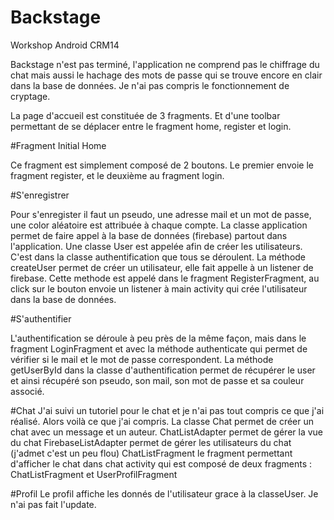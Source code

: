 # Backstage
Workshop Android CRM14

Backstage n'est pas terminé, l'application ne comprend pas le chiffrage du chat mais aussi le hachage des mots de passe qui se trouve encore en clair dans la base de données. Je n'ai pas compris le fonctionnement de cryptage.

La page d'accueil est constituée de 3 fragments. Et d'une toolbar permettant de se déplacer entre le fragment home, register et login.

#Fragment Initial Home

Ce fragment est simplement composé de 2 boutons. Le premier envoie le fragment register, et le deuxième au fragment login.

#S'enregistrer

Pour s'enregister il faut un pseudo, une adresse mail et un mot de passe, une color aléatoire est attribuée à chaque compte.
La classe application permet de faire appel à la base de données (firebase) partout dans l'application.
Une classe User est appelée afin de créer les utilisateurs.
C'est dans la classe authentification que tous se déroulent.
La méthode createUser permet de créer un utilisateur, elle fait appelle à un listener de firebase.
Cette methode est appelé dans le fragment RegisterFragment, au click sur le bouton envoie un listener à main activity qui crée l'utilisateur dans la base de données.

#S'authentifier

L'authentification se déroule à peu près de la même façon, mais dans le fragment LoginFragment et avec la méthode authenticate qui permet de vérifier si le mail et le mot de passe correspondent.
La méthode getUserById dans la classe d'authentification permet de récupérer le user et ainsi récupéré son pseudo, son mail, son mot de passe et sa couleur associé.

#Chat
J'ai suivi un tutoriel pour le chat et je n'ai pas tout compris ce que j'ai réalisé.
Alors voilà ce que j'ai compris.
La classe Chat permet de créer un chat avec un message et un auteur.
ChatListAdapter permet de gérer la vue du chat
FirebaseListAdapter<T> permet de gérer les utilisateurs du chat (j'admet c'est un peu flou)
ChatListFragment le fragment permettant d'afficher le chat dans chat activity qui est composé de deux fragments : ChatListFragment et UserProfilFragment

#Profil
Le profil affiche les donnés de l'utilisateur grace à la classeUser.
Je n'ai pas fait l'update.
